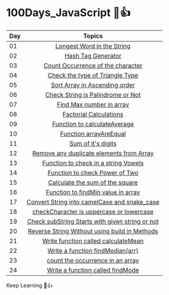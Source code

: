 # 100Days_JavaScript 🩷👍

| Day |   Topics     | 
| ----- | :------------------: |
| 01    |  [Longest Word in the String](./Day_01/Day_01.js) |
| 02    |  [Hash Tag Generator](./Day_02/Day_02.js) |
| 03    |  [Count Occurrence of the character](./Day_03/day_03.js)|
| 04    |  [Check the type of Triangle Type](./Day_04/day_04.js) | 
| 05    |  [Sort Array in Ascending order](./Day_05/day_05.js) | 
| 06    |  [Check String is Palindrome or Not](./Day_06/day_06.js) |
| 07    |  [Find Max number in array](./Day_07/day_07.js) | 
| 08    |  [Factorial Calculations](./Day_08/day_08.js) | 
| 09    |  [Function to calculateAverage](./Day_09/day_09.js) | 
| 10    |  [Function arrayAreEqual](./Day_10/day_10.js) | 
| 11    |  [Sum of it's digits](./Day_11/day_11.js) | 
| 12    |  [Remove any duplicate elements from Array](./Day_12/day_12.js) | 
| 13    |  [Function to check in a string Vowels](./Day_13/day_13.js) | 
| 14    |  [Function to check Power of Two](./Day_14/day_14.js) | 
| 15    |  [Calculate the sum of the square](./Day_15/day_15.js) | 
| 16    |  [Function to findMin value in array](./Day_16/day_16.js) | 
| 17    |  [Convert String into camelCase and snake_case](./Day_17/day_17.js) | 
| 18    |  [checkCharacter is uppercase or lowercase](./Day_18/day_18.js) | 
| 19    |  [Check subString Starts with given string or not](./Day_19/day_19.js) | 
| 20    |  [Reverse String Without using build in Methods](./Day_20/day_20.js) | 
| 21    |  [Write function called calculateMean](./Day_21/day_21.js) | 
| 22    |  [Write a function findMedian(arr)](./Day_22/day_22.js) | 
| 23    |  [count the occurrence in an array](./Day_23/day_23.js) | 
| 24    |  [Write a function called findMode](./Day_24/day_24.js) | 




Keep Learning 🩷👍



